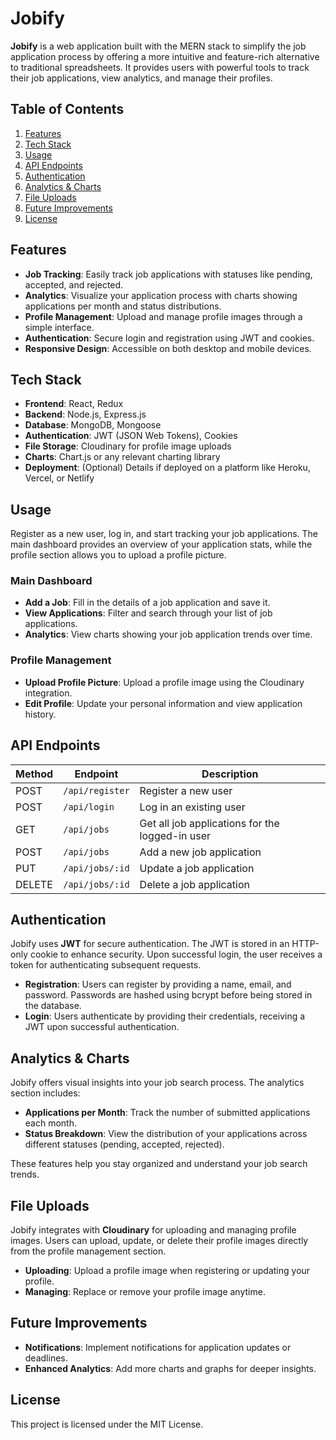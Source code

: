 # Jobify

**Jobify** is a web application built with the MERN stack to simplify the job application process by offering a more intuitive and feature-rich alternative to traditional spreadsheets. It provides users with powerful tools to track their job applications, view analytics, and manage their profiles.

## Table of Contents

1. [Features](#features)
2. [Tech Stack](#tech-stack)
3. [Usage](#usage)
4. [API Endpoints](#api-endpoints)
5. [Authentication](#authentication)
6. [Analytics & Charts](#analytics--charts)
7. [File Uploads](#file-uploads)
8. [Future Improvements](#future-improvements)
9. [License](#license)

## Features

- **Job Tracking**: Easily track job applications with statuses like pending, accepted, and rejected.
- **Analytics**: Visualize your application process with charts showing applications per month and status distributions.
- **Profile Management**: Upload and manage profile images through a simple interface.
- **Authentication**: Secure login and registration using JWT and cookies.
- **Responsive Design**: Accessible on both desktop and mobile devices.

## Tech Stack

- **Frontend**: React, Redux
- **Backend**: Node.js, Express.js
- **Database**: MongoDB, Mongoose
- **Authentication**: JWT (JSON Web Tokens), Cookies
- **File Storage**: Cloudinary for profile image uploads
- **Charts**: Chart.js or any relevant charting library
- **Deployment**: (Optional) Details if deployed on a platform like Heroku, Vercel, or Netlify

## Usage

Register as a new user, log in, and start tracking your job applications. The main dashboard provides an overview of your application stats, while the profile section allows you to upload a profile picture.

### Main Dashboard

- **Add a Job**: Fill in the details of a job application and save it.
- **View Applications**: Filter and search through your list of job applications.
- **Analytics**: View charts showing your job application trends over time.

### Profile Management

- **Upload Profile Picture**: Upload a profile image using the Cloudinary integration.
- **Edit Profile**: Update your personal information and view application history.

## API Endpoints

| Method | Endpoint       | Description                                |
| ------ | -------------- | ------------------------------------------ |
| POST   | `/api/register`| Register a new user                        |
| POST   | `/api/login`   | Log in an existing user                    |
| GET    | `/api/jobs`    | Get all job applications for the logged-in user |
| POST   | `/api/jobs`    | Add a new job application                  |
| PUT    | `/api/jobs/:id`| Update a job application                   |
| DELETE | `/api/jobs/:id`| Delete a job application                   |


## Authentication

Jobify uses **JWT** for secure authentication. The JWT is stored in an HTTP-only cookie to enhance security. Upon successful login, the user receives a token for authenticating subsequent requests.

- **Registration**: Users can register by providing a name, email, and password. Passwords are hashed using bcrypt before being stored in the database.
- **Login**: Users authenticate by providing their credentials, receiving a JWT upon successful authentication.

## Analytics & Charts

Jobify offers visual insights into your job search process. The analytics section includes:

- **Applications per Month**: Track the number of submitted applications each month.
- **Status Breakdown**: View the distribution of your applications across different statuses (pending, accepted, rejected).

These features help you stay organized and understand your job search trends.

## File Uploads

Jobify integrates with **Cloudinary** for uploading and managing profile images. Users can upload, update, or delete their profile images directly from the profile management section.

- **Uploading**: Upload a profile image when registering or updating your profile.
- **Managing**: Replace or remove your profile image anytime.

## Future Improvements

- **Notifications**: Implement notifications for application updates or deadlines.
- **Enhanced Analytics**: Add more charts and graphs for deeper insights.

## License

This project is licensed under the MIT License.
